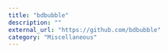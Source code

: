 ```yaml
---
title: "bdbubble"
description: ""
external_url: "https://github.com/bdbubble"
category: "Miscellaneous"
---
```


